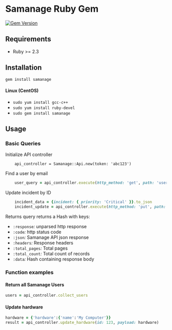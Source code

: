 # Samanage Ruby Gem
[![Gem Version](https://badge.fury.io/rb/samanage.svg)](https://badge.fury.io/rb/samanage)
## Requirements
- Ruby >= 2.3


## Installation
`gem install samanage`

#### Linux (CentOS)
- `sudo yum install gcc-c++`
- `sudo yum install ruby-devel`
- `sudo gem install samanage`




## Usage
### Basic Queries

Initialize API controller
```
    api_controller = Samanage::Api.new(token: 'abc123')
```



Find a user by email
```ruby
    user_query = api_controller.execute(http_method: 'get', path: 'users.json?email=example@gmail.com')
```


Update incident by ID
```ruby
    incident_data = {incident: { priority: 'Critical' }}.to_json
    incident_update = api_controller.execute(http_method: 'put', path: 'incidents/123.json', payload: incident_data)
```





Returns query returns a Hash with keys:
- `:response`*:* unparsed http response
- `:code`*:* http status code
- `:json`*:* Samanage API json response
- `:headers`*:* Response headers
- `:total_pages`*:* Total pages
- `:total_count`*:* Total count of records
- `:data`*:* Hash containing response body



### Function examples
#### Return all Samanage Users
```ruby
users = api_controller.collect_users
```

#### Update hardware
```ruby
hardware = {'hardware':{'name':'My Computer'}}
result = api_controller.update_hardware(id: 123, payload: hardware)
```

